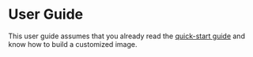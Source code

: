 # User Guide

This user guide assumes that you already read the [quick-start guide](../getting-started) and know how to build a customized image.